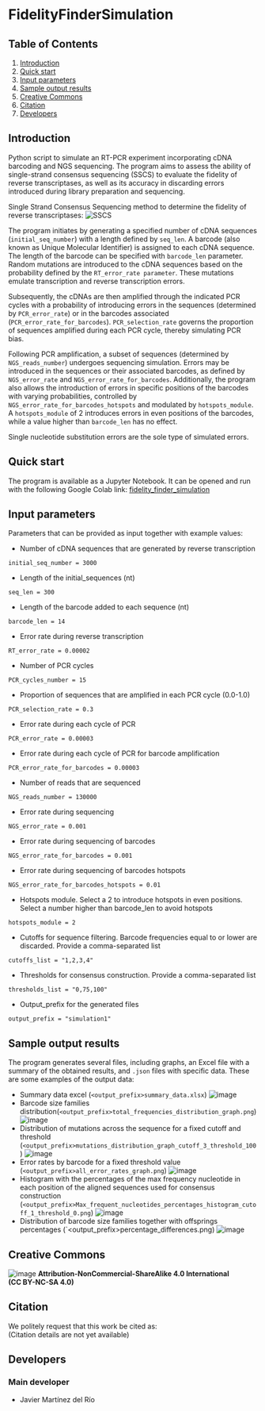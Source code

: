 # FidelityFinderSimulation


## Table of Contents 

1. [Introduction](#introduction)
2. [Quick start](#quick-start)
3. [Input parameters](#input-parameters)
4. [Sample output results](#sample-output-results)
5. [Creative Commons](#creative-commons)
6. [Citation](#citation)
7. [Developers](#developers)


## Introduction

Python script to simulate an RT-PCR experiment incorporating cDNA barcoding and NGS sequencing. The program aims to assess the ability of single-strand consensus sequencing (SSCS) to evaluate the fidelity of reverse transcriptases, as well as its accuracy in discarding errors introduced during library preparation and sequencing.

Single Strand Consensus Sequencing method to determine the fidelity of reverse transcriptases:
![SSCS](https://github.com/RTlabCBM/FidelityFinderSimulation/blob/main/docs/images/sscs_method.PNG?raw=true)

The program initiates by generating a specified number of cDNA sequences (`initial_seq_number`) with a length defined by `seq_len`. A barcode (also known as Unique Molecular Identifier) is assigned to each cDNA sequence. The length of the barcode can be specified with `barcode_len` parameter. Random mutations are introduced to the cDNA sequences based on the probability defined by the `RT_error_rate parameter`. These mutations emulate transcription and reverse transcription errors.

Subsequently, the cDNAs are then amplified through the indicated PCR cycles with a probability of introducing errors in the sequences (determined by `PCR_error_rate`) or in the barcodes associated (`PCR_error_rate_for_barcodes`). `PCR_selection_rate` governs the proportion of sequences amplified during each PCR cycle, thereby simulating PCR bias.

Following PCR amplification, a subset of sequences (determined by `NGS_reads_number`) undergoes sequencing simulation. Errors may be introduced in the sequences or their associated barcodes, as defined by `NGS_error_rate` and `NGS_error_rate_for_barcodes`. Additionally, the program also allows the introduction of errors in specific positions of the barcodes with varying probabilities, controlled by `NGS_error_rate_for_barcodes_hotspots` and modulated by `hotspots_module`. A `hotspots_module` of 2 introduces errors in even positions of the barcodes, while a value higher than `barcode_len` has no effect. 

Single nucleotide substitution errors are the sole type of simulated errors.

## Quick start
The program is available as a Jupyter Notebook. It can be opened and run with the following Google Colab link: [fidelity_finder_simulation](https://colab.research.google.com/github/RTlabCBM/FidelityFinderJupyter/blob/main/JupyterNotebooks/fidelity_finder_simulation.ipynb)

## Input parameters

Parameters that can be provided as input together with example values:

- Number of cDNA sequences that are generated by reverse transcription
```console
initial_seq_number = 3000
```
- Length of the initial_sequences (nt)
```console
seq_len = 300
```
- Length of the barcode added to each sequence (nt)
```console
barcode_len = 14
```
- Error rate during reverse transcription
```console
RT_error_rate = 0.00002
```
- Number of PCR cycles
```console
PCR_cycles_number = 15
```
- Proportion of sequences that are amplified in each PCR cycle (0.0-1.0)
```console
PCR_selection_rate = 0.3
```
- Error rate during each cycle of PCR
```console
PCR_error_rate = 0.00003
```
- Error rate during each cycle of PCR for barcode amplification
```console
PCR_error_rate_for_barcodes = 0.00003
```
- Number of reads that are sequenced
```console
NGS_reads_number = 130000
```
- Error rate during sequencing
```console
NGS_error_rate = 0.001
```
- Error rate during sequencing of barcodes
```console
NGS_error_rate_for_barcodes = 0.001
```
- Error rate during sequencing of barcodes hotspots
```console
NGS_error_rate_for_barcodes_hotspots = 0.01
```
- Hotspots module. Select a 2 to introduce hotspots in even positions. Select a number higher than barcode_len to avoid hotspots
```console
hotspots_module = 2
```
- Cutoffs for sequence filtering. Barcode frequencies equal to or lower are discarded. Provide a comma-separated list
```console
cutoffs_list = "1,2,3,4"
```
- Thresholds for consensus construction. Provide a comma-separated list
```console
thresholds_list = "0,75,100"
```
- Output_prefix for the generated files
```console
output_prefix = "simulation1"
```

## Sample output results
The program generates several files, including graphs, an Excel file with a summary of the obtained results, and `.json` files with specific data. These are some examples of the output data:

- Summary data excel (`<output_prefix>summary_data.xlsx`)
![image](https://github.com/RTlabCBM/FidelityFinderSimulation/blob/main/docs/images/excel_file_sample.png?raw=true)
- Barcode size families distribution(`<output_prefix>total_frequencies_distribution_graph.png`)
![image](https://github.com/RTlabCBM/FidelityFinderSimulation/blob/main/docs/images/simulation30000total_frequencies_distribution_graph.png?raw=true)
- Distribution of mutations across the sequence for a fixed cutoff and threshold (`<output_prefix>mutations_distribution_graph_cutoff_3_threshold_100`)
![image](https://github.com/RTlabCBM/FidelityFinderSimulation/blob/main/docs/images/simulation30000mutations_distribution_graph_cutoff_3_threshold_100.png?raw=true)
- Error rates by barcode for a fixed threshold value (`<output_prefix>all_error_rates_graph.png`)
![image](https://github.com/RTlabCBM/FidelityFinderSimulation/blob/main/docs/images/simulation30000all_error_rates_graph.png?raw=true)
- Histogram with the percentages of the max frequency nucleotide in each position of the aligned sequences used for consensus construction (`<output_prefix>Max_frequent_nucleotides_percentages_histogram_cutoff_1_threshold_0.png`)
![image](https://github.com/RTlabCBM/FidelityFinderSimulation/blob/main/docs/images/simulation30000Max_frequent_nucleotides_percentages_histogram_cutoff_1_threshold_0.png?raw=true)
- Distribution of barcode size families together with offsprings percentages (`<output_prefix>percentage_differences.png)
![image](https://github.com/RTlabCBM/FidelityFinderSimulation/blob/main/docs/images/simulation30000percentage_differences.png?raw=true)

## Creative Commons
![image](https://github.com/RTlabCBM/FidelityFinderSimulation/blob/main/docs/images/cc_logo.png?raw=true)
**Attribution-NonCommercial-ShareAlike 4.0 International**  
**(CC BY-NC-SA 4.0)** 

## Citation  
We politely request that this work be cited as:  
(Citation details are not yet available)

## Developers
### Main developer
- Javier Martínez del Río
